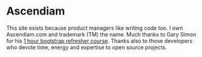 # Ascendiam
This site exists because product managers like writing code too.
I own Ascendiam.com and trademark (TM) the name.
Much thanks to Gary Simon for his <a href="https://coursetro.com/posts/code/130/Learn-Bootstrap-4-Final-in-2018-with-our-Free-Crash-Course">1 hour bootstrap refresher course</a>. Thanks also to those developers who devote time, energy and expertise to open source projects.
